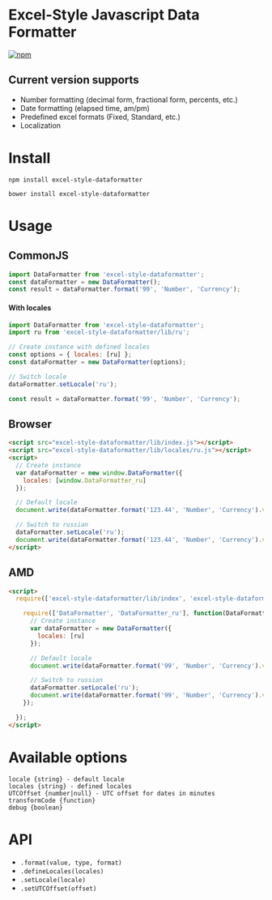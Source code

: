 # Excel-Style Javascript Data Formatter

[![npm](https://img.shields.io/npm/v/excel-style-dataformatter.svg?maxAge=2592000)](https://www.npmjs.org/package/excel-style-dataformatter)

## Current version supports
- Number formatting (decimal form, fractional form, percents, etc.)
- Date formatting (elapsed time, am/pm)
- Predefined excel formats (Fixed, Standard, etc.)
- Localization

# Install

```
npm install excel-style-dataformatter
```

```
bower install excel-style-dataformatter
```

# Usage

## CommonJS

```js
import DataFormatter from 'excel-style-dataformatter';
const dataFormatter = new DataFormatter();
const result = dataFormatter.format('99', 'Number', 'Currency');
```

#### With locales
```js
import DataFormatter from 'excel-style-dataformatter';
import ru from 'excel-style-dataformatter/lib/ru';

// Create instance with defined locales
const options = { locales: [ru] };
const dataFormatter = new DataFormatter(options);

// Switch locale
dataFormatter.setLocale('ru');

const result = dataFormatter.format('99', 'Number', 'Currency');
```

## Browser

```html
<script src="excel-style-dataformatter/lib/index.js"></script>
<script src="excel-style-dataformatter/lib/locales/ru.js"></script>
<script>
  // Create instance
  var dataFormatter = new window.DataFormatter({
    locales: [window.DataFormatter_ru]
  });

  // Default locale
  document.write(dataFormatter.format('123.44', 'Number', 'Currency').value);

  // Switch to russian
  dataFormatter.setLocale('ru');
  document.write(dataFormatter.format('123.44', 'Number', 'Currency').value);
</script>
```

## AMD

```html
<script>
  require(['excel-style-dataformatter/lib/index', 'excel-style-dataformatter/lib/locales/ru'], function() {

    require(['DataFormatter', 'DataFormatter_ru'], function(DataFormatter, ru) {
      // Create instance
      var dataFormatter = new DataFormatter({ 
        locales: [ru] 
      });

      // Default locale
      document.write(dataFormatter.format('99', 'Number', 'Currency').value);

      // Switch to russian
      dataFormatter.setLocale('ru');
      document.write(dataFormatter.format('99', 'Number', 'Currency').value);
    });

  });
</script>
```

# Available options
```
locale {string} - default locale
locales {string} - defined locales
UTCOffset {number|null} - UTC offset for dates in minutes
transformCode {function}
debug {boolean}
```

# API

* `.format(value, type, format)`
* `.defineLocales(locales)`
* `.setLocale(locale)`
* `.setUTCOffset(offset)`
